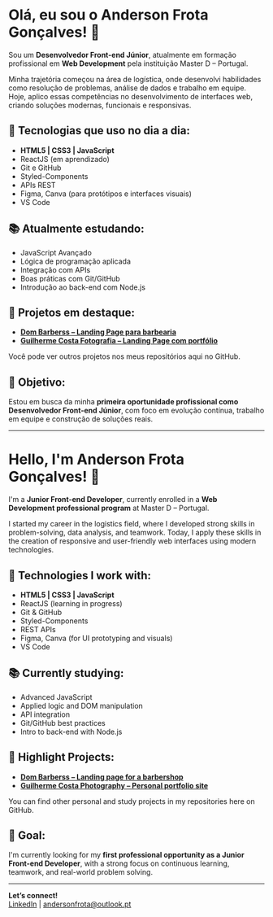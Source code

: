 
# Olá, eu sou o Anderson Frota Gonçalves! 👋

Sou um **Desenvolvedor Front-end Júnior**, atualmente em formação profissional em **Web Development** pela instituição Master D – Portugal.

Minha trajetória começou na área de logística, onde desenvolvi habilidades como resolução de problemas, análise de dados e trabalho em equipe. Hoje, aplico essas competências no desenvolvimento de interfaces web, criando soluções modernas, funcionais e responsivas.

## 🚀 Tecnologias que uso no dia a dia:

- **HTML5 | CSS3 | JavaScript**
- ReactJS (em aprendizado)
- Git e GitHub
- Styled-Components
- APIs REST
- Figma, Canva (para protótipos e interfaces visuais)
- VS Code

## 📚 Atualmente estudando:

- JavaScript Avançado
- Lógica de programação aplicada
- Integração com APIs
- Boas práticas com Git/GitHub
- Introdução ao back-end com Node.js

## 🧩 Projetos em destaque:

- **[Dom Barberss – Landing Page para barbearia](https://dombarberss.netlify.app/)**
- **[Guilherme Costa Fotografia – Landing Page com portfólio](https://guilhermecostafotogrgafia.netlify.app/)**

Você pode ver outros projetos nos meus repositórios aqui no GitHub.

## 🎯 Objetivo:

Estou em busca da minha **primeira oportunidade profissional como Desenvolvedor Front-end Júnior**, com foco em evolução contínua, trabalho em equipe e construção de soluções reais.

---

# Hello, I'm Anderson Frota Gonçalves! 👋

I'm a **Junior Front-end Developer**, currently enrolled in a **Web Development professional program** at Master D – Portugal.

I started my career in the logistics field, where I developed strong skills in problem-solving, data analysis, and teamwork. Today, I apply these skills in the creation of responsive and user-friendly web interfaces using modern technologies.

## 🚀 Technologies I work with:

- **HTML5 | CSS3 | JavaScript**
- ReactJS (learning in progress)
- Git & GitHub
- Styled-Components
- REST APIs
- Figma, Canva (for UI prototyping and visuals)
- VS Code

## 📚 Currently studying:

- Advanced JavaScript
- Applied logic and DOM manipulation
- API integration
- Git/GitHub best practices
- Intro to back-end with Node.js

## 🧩 Highlight Projects:

- **[Dom Barberss – Landing page for a barbershop](https://dombarberss.netlify.app/)**
- **[Guilherme Costa Photography – Personal portfolio site](https://guilhermecostafotogrgafia.netlify.app/)**

You can find other personal and study projects in my repositories here on GitHub.

## 🎯 Goal:

I'm currently looking for my **first professional opportunity as a Junior Front-end Developer**, with a strong focus on continuous learning, teamwork, and real-world problem solving.

---

**Let’s connect!**  
[LinkedIn](https://www.linkedin.com/in/andersongfrota) | andersonfrota@outlook.pt
